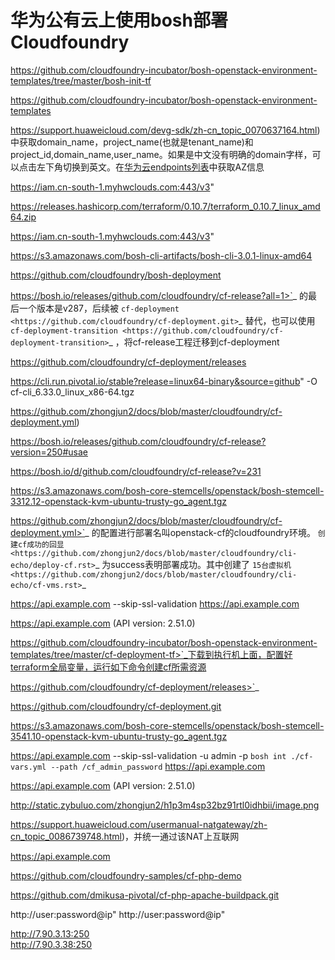 # 华为公有云上使用bosh部署Cloudfoundry

























https://github.com/cloudfoundry-incubator/bosh-openstack-environment-templates/tree/master/bosh-init-tf











https://github.com/cloudfoundry-incubator/bosh-openstack-environment-templates





https://support.huaweicloud.com/devg-sdk/zh-cn_topic_0070637164.html)中获取domain_name，project_name(也就是tenant_name)和project_id,domain_name,user_name。如果是中文没有明确的domain字样，可以点击左下角切换到英文。在[华为云endpoints列表](https://developer.huaweicloud.com/en-us/endpoint)中获取AZ信息 


https://iam.cn-south-1.myhwclouds.com:443/v3"















https://releases.hashicorp.com/terraform/0.10.7/terraform_0.10.7_linux_amd64.zip


































https://iam.cn-south-1.myhwclouds.com:443/v3"















https://s3.amazonaws.com/bosh-cli-artifacts/bosh-cli-3.0.1-linux-amd64











https://github.com/cloudfoundry/bosh-deployment














































































https://bosh.io/releases/github.com/cloudfoundry/cf-release?all=1>`_ 的最后一个版本是v287，后续被 `cf-deployment <https://github.com/cloudfoundry/cf-deployment.git>`_ 替代，也可以使用 `cf-deployment-transition <https://github.com/cloudfoundry/cf-deployment-transition>`_ ，将cf-release工程迁移到cf-deployment


https://github.com/cloudfoundry/cf-deployment/releases



https://cli.run.pivotal.io/stable?release=linux64-binary&source=github" -O cf-cli_6.33.0_linux_x86-64.tgz






https://github.com/zhongjun2/docs/blob/master/cloudfoundry/cf-deployment.yml)











https://bosh.io/releases/github.com/cloudfoundry/cf-release?version=250#usae




https://bosh.io/d/github.com/cloudfoundry/cf-release?v=231



https://s3.amazonaws.com/bosh-core-stemcells/openstack/bosh-stemcell-3312.12-openstack-kvm-ubuntu-trusty-go_agent.tgz


https://github.com/zhongjun2/docs/blob/master/cloudfoundry/cf-deployment.yml>`_ 的配置进行部署名叫openstack-cf的cloudfoundry环境。 `创建cf成功的回显 <https://github.com/zhongjun2/docs/blob/master/cloudfoundry/cli-echo/deploy-cf.rst>`_ 为success表明部署成功。其中创建了 `15台虚拟机 <https://github.com/zhongjun2/docs/blob/master/cloudfoundry/cli-echo/cf-vms.rst>`_





https://api.example.com --skip-ssl-validation
https://api.example.com








https://api.example.com (API version: 2.51.0)







https://github.com/cloudfoundry-incubator/bosh-openstack-environment-templates/tree/master/cf-deployment-tf>`_下载到执行机上面，配置好terraform全局变量，运行如下命令创建cf所需资源





https://github.com/cloudfoundry/cf-deployment/releases>`_

https://github.com/cloudfoundry/cf-deployment.git





https://s3.amazonaws.com/bosh-core-stemcells/openstack/bosh-stemcell-3541.10-openstack-kvm-ubuntu-trusty-go_agent.tgz

















































https://api.example.com --skip-ssl-validation -u admin -p `bosh int ./cf-vars.yml --path /cf_admin_password`
https://api.example.com











https://api.example.com (API version: 2.51.0)




http://static.zybuluo.com/zhongjun2/h1p3m4sp32bz91rtl0idhbii/image.png


https://support.huaweicloud.com/usermanual-natgateway/zh-cn_topic_0086739748.html)，并统一通过该NAT上互联网













https://api.example.com







https://github.com/cloudfoundry-samples/cf-php-demo














https://github.com/dmikusa-pivotal/cf-php-apache-buildpack.git







http://user:password@ip"
http://user:password@ip"











http://7.90.3.13:250    
http://7.90.3.38:250    

